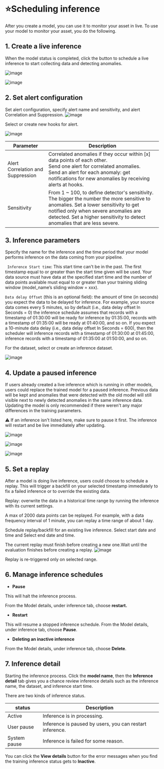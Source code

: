 # ⭐Scheduling inference

After you create a model, you can use it to monitor your asset in live. To use your model to monitor your asset, you do the following.

## 1. Create a live inference

When the model status is completed, click the button to schedule a live inference to start collecting data and detecting anomalies.

![image](https://user-images.githubusercontent.com/36343326/176591157-ca84e705-aead-420e-990d-590f925ef756.png)

![image](https://user-images.githubusercontent.com/36343326/176591110-d887bd68-3241-43a3-8b6d-6f557bbc1f2a.png)

## 2. Set alert configuration

Set alert configuration, specify alert name and sensitivity, and alert Correlation and Suppression.
![image](https://user-images.githubusercontent.com/36343326/176591239-1aab9a06-0d90-4d13-8f2c-37edab1b1d92.png)

Select or create new hooks for alert.

![image](https://user-images.githubusercontent.com/36343326/176645158-90e62e49-b68a-4678-bfe1-65ed9661b770.png)

| Parameter                         | Description                                                  |
| --------------------------------- | ------------------------------------------------------------ |
| Alert Correlation and Suppression | Correlated anomalies if they occur within [x] data points of each other.<br />Send one alert for correlated anomalies.<br/>Send an alert for each anomaly: get notifications for new anomalies by receiving alerts at hooks. |
| Sensitivity                       | From 1 ~ 100, to define detector's sensitivity. The bigger the number the more sensitive to anomalies. Set a lower sensitivity to get notified only when severe anomalies are detected. Set a higher sensitivity to detect anomalies that are less severe. |

## 3. Inference parameters

Specify the name for the inference and the time period that your model performs inference on the data coming from your pipeline.

` Inference Start time`: This start time can't be in the past. The first timestamp equal to or greater than the start time given will be used. Your data source must have data at the specified start time and the number of data points available must equal to or greater than your training sliding window (model_name’s sliding window = xxx).

`Data delay Offset` (this is an optional field): the amount of time (in seconds) you expect the data to be delayed for inference. For example, your source data comes every 5 minutes, so by default (i.e., data delay offset In Seconds = 0) the inference schedule assumes that records with a timestamp of 01:30:00 will be ready for inference by 01:35:00, records with a timestamp of 01:35:00 will be ready at 01:40:00, and so on. If you expect a 10-minute data delay (i.e., data delay offset In Seconds = 600), then the scheduler will inference records with a timestamp of 01:30:00 at 01:45:00, inference records with a timestamp of 01:35:00 at 01:50:00, and so on.

For the dataset, select or create an inference dataset.



![image](https://user-images.githubusercontent.com/36343326/176644652-a9e9993b-6381-461d-ab04-7397c6663bff.png)

## 4. Update a paused inference

If users already created a live inference which is running in other models, users could replace the trained model for a paused inference. Previous data will be kept and anomalies that were detected with the old model will still visible next to newly detected anomalies in the same inference data. Updating the model is only recommended if there weren't any major differences in the training parameters.

:warning: If an inference isn't listed here, make sure to pause it first. The inference will restart and be live immediately after updating.


![image](https://user-images.githubusercontent.com/36343326/176644500-84af22bd-370d-4e37-9d2e-aef42e21bea3.png)

![image](https://user-images.githubusercontent.com/36343326/176591367-fe6aa6e0-11a7-4854-aa98-74e79bc13c41.png)

![image](https://user-images.githubusercontent.com/36343326/176591438-dfbad83b-c300-41c1-a692-de23ce6c99b3.png)

## 5. Set a replay

After a model is doing live inference, users could choose to schedule a replay. This will trigger a backfill on your selected timestamp immediately to fix a failed inference or to override the existing data.

Replay: overwrite the data in a historical time range by running the inference with its current settings.

A max of 2000 data points can be replayed. For example, with a data frequency interval of 1 minute, you can replay a time range of about 1 day. 

Schedule replay/backfill for an existing live inference.
Select start date and time and Select end date and time.

The current replay must finish before creating a new one.Wait until the evaluation finishes before creating a replay. ![image](https://user-images.githubusercontent.com/36343326/176645839-c3fe65b1-ad9f-4211-8fc7-30ba96ab5c3d.png)

Replay is re-triggered only on selected range.

## 6. Manage inference schedules

- **Pause**

This will halt the inference process.

From the Model details, under inference tab, choose **restart.**

- **Restart**

This will resume a stopped inference schedule.
From the Model details, under inference tab, choose **Pause**.

- **Deleting an inactive inference**

From the Model details, under inference tab, choose **Delete**.

## 7. Inference detail

Starting the inference process. Click the **model name**, then the **Inference detail** tab gives you a chance review inference details such as the inference name, the dataset, and inference start time.

There are two kinds of inference status.

| status       | Description                                              |
| ------------ | -------------------------------------------------------- |
| Active       | Inference is in processing.                              |
| User pause   | Inference is paused by users, you can restart inference. |
| System pause | Inference is failed for some reason.                     |

You can click the **View details** button for the error messages when you find the training inference status gets to **Inactive**.


